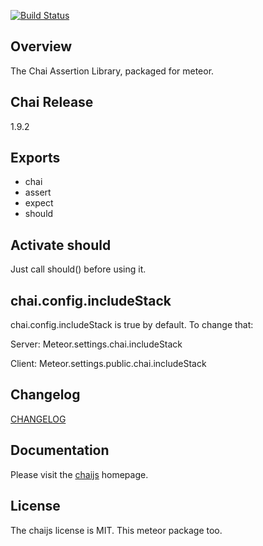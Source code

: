 [![Build Status](https://travis-ci.org/spacejamio/meteor-chai.svg?branch=master)](https://travis-ci.org/spacejamio/meteor-chai)
## Overview

The Chai Assertion Library, packaged for meteor.

## Chai Release

1.9.2

## Exports
* chai
* assert
* expect
* should

## Activate should

Just call should() before using it.

## chai.config.includeStack

chai.config.includeStack is true by default. To change that:

Server: Meteor.settings.chai.includeStack

Client: Meteor.settings.public.chai.includeStack

## Changelog

[CHANGELOG](https://github.com/spacejamio/meteor-chai/blob/master/CHANGELOG.md)

## Documentation

Please visit the [chaijs](http://chaijs.com/) homepage.

## License
The chaijs license is MIT. This meteor package too.

